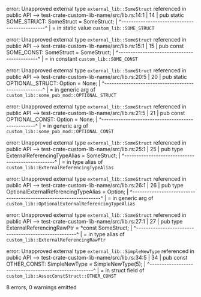 error: Unapproved external type `external_lib::SomeStruct` referenced in public API
  --> test-crate-custom-lib-name/src/lib.rs:14:1
   |
14 | pub static SOME_STRUCT: SomeStruct = SomeStruct;
   | ^----------------------------------------------^
   |
   = in static value `custom_lib::SOME_STRUCT`

error: Unapproved external type `external_lib::SomeStruct` referenced in public API
  --> test-crate-custom-lib-name/src/lib.rs:15:1
   |
15 | pub const SOME_CONST: SomeStruct = SomeStruct;
   | ^--------------------------------------------^
   |
   = in constant `custom_lib::SOME_CONST`

error: Unapproved external type `external_lib::SomeStruct` referenced in public API
  --> test-crate-custom-lib-name/src/lib.rs:20:5
   |
20 |     pub static OPTIONAL_STRUCT: Option<SomeStruct> = None;
   |     ^----------------------------------------------------^
   |
   = in generic arg of `custom_lib::some_pub_mod::OPTIONAL_STRUCT`

error: Unapproved external type `external_lib::SomeStruct` referenced in public API
  --> test-crate-custom-lib-name/src/lib.rs:21:5
   |
21 |     pub const OPTIONAL_CONST: Option<SomeStruct> = None;
   |     ^--------------------------------------------------^
   |
   = in generic arg of `custom_lib::some_pub_mod::OPTIONAL_CONST`

error: Unapproved external type `external_lib::SomeStruct` referenced in public API
  --> test-crate-custom-lib-name/src/lib.rs:25:1
   |
25 | pub type ExternalReferencingTypeAlias = SomeStruct;
   | ^-------------------------------------------------^
   |
   = in type alias of `custom_lib::ExternalReferencingTypeAlias`

error: Unapproved external type `external_lib::SomeStruct` referenced in public API
  --> test-crate-custom-lib-name/src/lib.rs:26:1
   |
26 | pub type OptionalExternalReferencingTypeAlias = Option<SomeStruct>;
   | ^-----------------------------------------------------------------^
   |
   = in generic arg of `custom_lib::OptionalExternalReferencingTypeAlias`

error: Unapproved external type `external_lib::SomeStruct` referenced in public API
  --> test-crate-custom-lib-name/src/lib.rs:27:1
   |
27 | pub type ExternalReferencingRawPtr = *const SomeStruct;
   | ^-----------------------------------------------------^
   |
   = in type alias of `custom_lib::ExternalReferencingRawPtr`

error: Unapproved external type `external_lib::SimpleNewType` referenced in public API
  --> test-crate-custom-lib-name/src/lib.rs:34:5
   |
34 |     pub const OTHER_CONST: SimpleNewType = SimpleNewType(5);
   |     ^------------------------------------------------------^
   |
   = in struct field of `custom_lib::AssocConstStruct::OTHER_CONST`

8 errors, 0 warnings emitted
